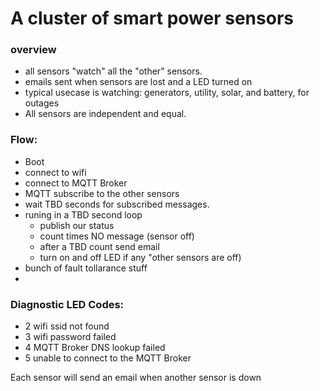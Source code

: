 # A cluster of smart power sensors
### overview
-  all sensors "watch" all the "other" sensors.
-  emails sent when sensors are lost and a LED turned on
- typical usecase is watching: generators, utility, solar, and battery, for outages
- All sensors are independent and equal.

### Flow:
 - Boot
 - connect to wifi
 - connect to MQTT Broker
 - MQTT subscribe to the other sensors
 - wait TBD seconds for subscribed messages.
 - runing in a TBD second loop
     - publish our status
     - count times NO message (sensor off)  
     - after a TBD count send email
     - turn on and off LED if any "other sensors are off)
- bunch of fault tollarance stuff
 - 
### Diagnostic LED Codes:   
   - 2 wifi ssid not found
   - 3 wifi password failed
   - 4 MQTT Broker DNS lookup failed
   - 5 unable to connect to the MQTT Broker
     

Each sensor will send an email when another sensor is down
